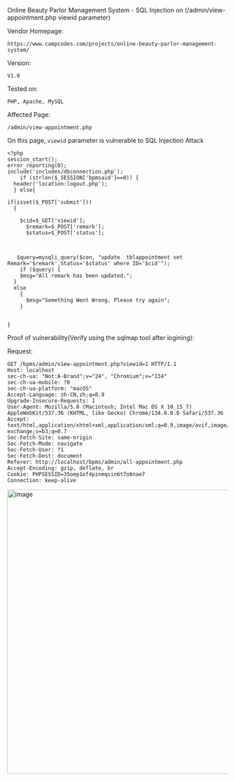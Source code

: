 Online Beauty Parlor Management System - SQL Injection on (/admin/view-appointment.php viewid parameter) 

Vendor Homepage:

```
https://www.campcodes.com/projects/online-beauty-parlor-management-system/
```

Version: 

```
V1.0
```

Tested on: 

```
PHP, Apache, MySQL
```

Affected Page:

```
/admin/view-appointment.php
```

On this page, `viewid` parameter is vulnerable to SQL Injection Attack

```
<?php
session_start();
error_reporting(0);
include('includes/dbconnection.php');
    if (strlen($_SESSION['bpmsaid']==0)) {
  header('location:logout.php');
  } else{

if(isset($_POST['submit']))
  {
    
    $cid=$_GET['viewid'];
      $remark=$_POST['remark'];
      $status=$_POST['status'];
     
    
     
   $query=mysqli_query($con, "update  tblappointment set Remark='$remark',Status='$status' where ID='$cid'");
    if ($query) {
    $msg="All remark has been updated.";
  }
  else
    {
      $msg="Something Went Wrong. Please try again";
    }

  
}
```

Proof of vulnerability(Verify using the sqlmap tool after logining):

Request:

```
GET /bpms/admin/view-appointment.php?viewid=1 HTTP/1.1
Host: localhost
sec-ch-ua: "Not:A-Brand";v="24", "Chromium";v="134"
sec-ch-ua-mobile: ?0
sec-ch-ua-platform: "macOS"
Accept-Language: zh-CN,zh;q=0.9
Upgrade-Insecure-Requests: 1
User-Agent: Mozilla/5.0 (Macintosh; Intel Mac OS X 10_15_7) AppleWebKit/537.36 (KHTML, like Gecko) Chrome/134.0.0.0 Safari/537.36
Accept: text/html,application/xhtml+xml,application/xml;q=0.9,image/avif,image/webp,image/apng,*/*;q=0.8,application/signed-exchange;v=b3;q=0.7
Sec-Fetch-Site: same-origin
Sec-Fetch-Mode: navigate
Sec-Fetch-User: ?1
Sec-Fetch-Dest: document
Referer: http://localhost/bpms/admin/all-appointment.php
Accept-Encoding: gzip, deflate, br
Cookie: PHPSESSID=35oep1of4pinmqsin6t7o6nae7
Connection: keep-alive

```

<img width="980" height="650" alt="image" src="https://github.com/user-attachments/assets/7469700f-da07-4cf0-a527-f852de68381c" />




